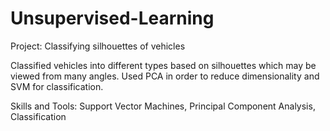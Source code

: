 # Unsupervised-Learning

Project: Classifying silhouettes of vehicles

Classified vehicles into different types based on silhouettes which may be viewed from many angles. Used PCA in order to reduce dimensionality and SVM for classification.

Skills and Tools:
Support Vector Machines, Principal Component Analysis, Classification
